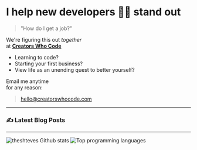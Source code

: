 # I help new developers 💃🕺 stand out

> "How do I get a job?"

We're figuring this out _together_
<br>at [**Creators Who Code**](https://creatorswhocode.com)

* Learning to code?
* Starting your first business?
* View life as an unending quest to better yourself?

Email me anytime
<br>for any reason:

> hello@creatorswhocode.com

---

### ✍️ Latest Blog Posts

<!-- BLOG-POST-LIST:START -->
<!-- BLOG-POST-LIST:END -->

---

![theshteves Github stats](https://github-readme-stats.vercel.app/api?username=theshteves&show_icons=true&count_private=true&hide=contribs)
![Top programming languages](https://github-readme-stats.vercel.app/api/top-langs/?username=theshteves&layout=compact)
